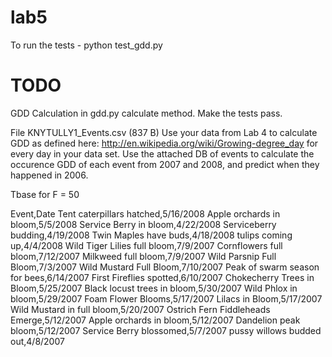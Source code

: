 lab5
====

To run the tests - python test_gdd.py

# TODO
GDD Calculation in gdd.py calculate method.
Make the tests pass.


File KNYTULLY1_Events.csv (837 B)
Use your data from Lab 4 to calculate GDD as defined here: http://en.wikipedia.org/wiki/Growing-degree_day for every day in your data set. Use the attached DB of events to calculate the occurence GDD of each event from 2007 and 2008, and predict when they happened in 2006.

Tbase for F = 50

Event,Date
Tent caterpillars hatched,5/16/2008
Apple orchards in bloom,5/5/2008
Service Berry in bloom,4/22/2008
Serviceberry budding,4/19/2008
Twin Maples have buds,4/18/2008
tulips coming up,4/4/2008
Wild Tiger Lilies full bloom,7/9/2007
Cornflowers full bloom,7/12/2007
Milkweed full bloom,7/9/2007
Wild Parsnip Full Bloom,7/3/2007
Wild Mustard Full Bloom,7/10/2007
Peak of swarm season for bees,6/14/2007
First Fireflies spotted,6/10/2007
Chokecherry Trees in Bloom,5/25/2007
Black locust trees in bloom,5/30/2007
Wild Phlox in bloom,5/29/2007
Foam Flower Blooms,5/17/2007
Lilacs in Bloom,5/17/2007
Wild Mustard in full bloom,5/20/2007
Ostrich Fern Fiddleheads Emerge,5/12/2007
Apple orchards in bloom,5/12/2007
Dandelion peak bloom,5/12/2007
Service Berry blossomed,5/7/2007
pussy willows budded out,4/8/2007